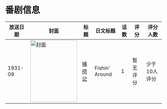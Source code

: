 # 番剧信息

|放送日期|封面|标题|日文标题|话数|评分|评分人数|
|---|---|---|---|---|---|---|
|1931-09|<img src="//lain.bgm.tv/pic/cover/c/ee/48/133755_T71Dn.jpg" alt="封面" style="width:150px;height:200px;object-fit:cover;">|[捕捞记](https://bangumi.tv/subject/133755)|Fishin' Around|1|暂无评分|少于10人评分|

